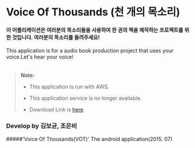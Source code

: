 # Voice Of Thousands (천 개의 목소리)


#### 이 어플리케이션은 여러분의 목소리들을  사용하여 한 권의 책을 제작하는 프로젝트를 위한 것입니다. 여러분의 목소리를 들려주세요!
This application is for a audio book production project that uses your voice.Let's hear your voice!

######
> **Note:** 
>
> - This application is run with AWS.
>
> - This application service is no longer available.
>
> - Download Link is [here][1]
>




### Develop by 김보균, 조은비

#####'Voice Of Thousands(VOT)' The  android application(2015. 07)


  [1]: https://play.google.com/store/apps/details?id=gyun.bo.voice_of_thousands_1&hl=ko
